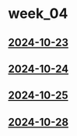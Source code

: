 # week_04 <!-- markmap: foldAll -->
## [2024-10-23](2024-10-23/2024-10-23.html)
## [2024-10-24](2024-10-24/2024-10-24.html)
## [2024-10-25](2024-10-25/2024-10-25.html)
## [2024-10-28](2024-10-28/2024-10-28.html)
